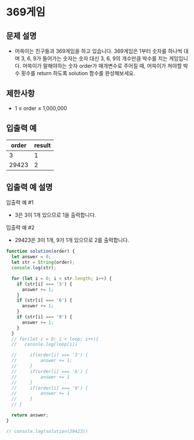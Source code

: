 # 369게임

## 문제 설명

- 머쓱이는 친구들과 369게임을 하고 있습니다. 369게임은 1부터 숫자를 하나씩 대며 3, 6, 9가 들어가는 숫자는 숫자 대신 3, 6, 9의 개수만큼 박수를 치는 게임입니다. 머쓱이가 말해야하는 숫자 order가 매개변수로 주어질 때, 머쓱이가 쳐야할 박수 횟수를 return 하도록 solution 함수를 완성해보세요.

## 제한사항

- 1 ≤ order ≤ 1,000,000

## 입출력 예

| order | result |
| ----- | ------ |
| 3     | 1      |
| 29423 | 2      |

## 입출력 예 설명

입출력 예 #1

- 3은 3이 1개 있으므로 1을 출력합니다.

입출력 예 #2

- 29423은 3이 1개, 9가 1개 있으므로 2를 출력합니다.

```js
function solution(order) {
  let answer = 0;
  let str = String(order);
  console.log(str);

  for (let i = 0; i < str.length; i++) {
    if (str[i] === '3') {
      answer += 1;
    }
    if (str[i] === '6') {
      answer += 1;
    }
    if (str[i] === '9') {
      answer += 1;
    }
  }
  // for(let i = 0; i < loop; i++){
  //   console.log(loop[i])

  //     if(order[i] === '3') {
  //         answer += 1;
  //     }
  //     if(order[i] === '6') {
  //         answer += 1
  //     }
  //     if(order[i] === '9') {
  //         answer += 1
  //     }
  // }

  return answer;
}

// console.log(solution(29423))
```
